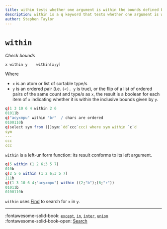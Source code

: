 ```yaml
---
title: within tests whether one argument is within the bounds defined by the other | Reference | kdb+ and q documentation
description: within is a q keyword that tests whether one argument is within the bounds defined by the other.
author: Stephen Taylor
---
```

# `within`





_Check bounds_


```syntax
x within y    within[x;y]
```

Where 

-   `x` is an atom or list of sortable type/s
-   `y` is an ordered pair (i.e. `(<). y` is true), or the flip of a list of ordered pairs of the same count and type/s as `x`, the result is a boolean for each item of `x` indicating whether it is within the inclusive bounds given by `y`.

```q
q)1 3 10 6 4 within 2 6
01011b
q)"acyxmpu" within "br"  / chars are ordered
0100110b
q)select sym from ([]sym:`dd`ccc`ccc) where sym within `c`d
sym
---
ccc
ccc
```

`within` is a left-uniform function: its result conforms to its left argument.

```q
q)5 within (1 2 6;3 5 7)
010b
q)2 5 6 within (1 2 6;3 5 7)
111b
q)(1 3 10 6 4;"acyxmpu") within ((2;"b");(6;"r"))
01011b
0100110b
```

`within` uses [Find](find.md) to search for `x` in `y`.


----
:fontawesome-solid-book: 
[`except`](except.md), 
[`in`](in.md), 
[`inter`](inter.md), 
[`union`](union.md) 
<br>
:fontawesome-solid-book-open: 
[Search](../basics/by-topic.md#search)


